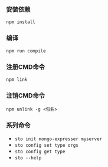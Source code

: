 ### 安装依赖
`npm install`

### 编译
`npm run compile`

### 注册CMD命令 
`npm link`

### 注销CMD命令
`npm unlink -g <包名>`

### 系列命令
- `sto init mongo-expresser myserver`
- `sto config set type orgs`
- `sto config get type`
- `sto --help`
